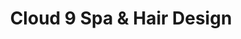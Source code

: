 ---
title: "Cloud 9 Spa & Hair Design"
url: /noblesville/cloud-9-spa-and-hair-design/
shop: hairdresser
---